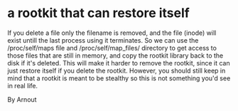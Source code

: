 
# a rootkit that can restore itself

If you delete a file only the filename is removed, and the file (inode) will exist untill the last process using it terminates. So we can use the /proc/self/maps file and /proc/self/map_files/ directory to get access to those files that are still in memory, and copy the rootkit library back to the disk if it's deleted. This will make it harder to remove the rootkit, since it can just restore itself if you delete the rootkit. However, you should still keep in mind that a rootkit is meant to be stealthy so this is not something you'd see in real life.

By Arnout
